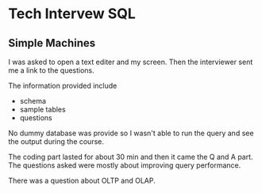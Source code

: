 # Tech Intervew SQL

## Simple Machines

I was asked to open a text editer and my screen. Then the interviewer sent me a link to the questions.

The information provided include
* schema
* sample tables
* questions

No dummy database was provide so I wasn't able to run the query and see the output during the course.

The coding part lasted for about 30 min and then it came the Q and A part. The questions asked were mostly about improving query performance.

There was a question about OLTP and OLAP.
